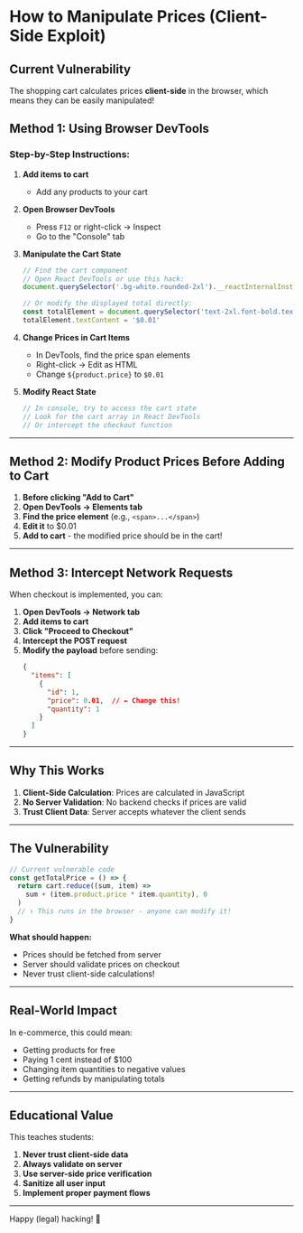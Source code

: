 # How to Manipulate Prices (Client-Side Exploit)

## Current Vulnerability

The shopping cart calculates prices **client-side** in the browser, which means they can be easily manipulated!

## Method 1: Using Browser DevTools

### Step-by-Step Instructions:

1. **Add items to cart**
   - Add any products to your cart

2. **Open Browser DevTools**
   - Press `F12` or right-click → Inspect
   - Go to the "Console" tab

3. **Manipulate the Cart State**
   ```javascript
   // Find the cart component
   // Open React DevTools or use this hack:
   document.querySelector('.bg-white.rounded-2xl').__reactInternalInstance
   
   // Or modify the displayed total directly:
   const totalElement = document.querySelector('text-2xl.font-bold.text-blue-600')
   totalElement.textContent = '$0.01'
   ```

4. **Change Prices in Cart Items**
   - In DevTools, find the price span elements
   - Right-click → Edit as HTML
   - Change `${product.price}` to `$0.01`

5. **Modify React State**
   ```javascript
   // In console, try to access the cart state
   // Look for the cart array in React DevTools
   // Or intercept the checkout function
   ```

---

## Method 2: Modify Product Prices Before Adding to Cart

1. **Before clicking "Add to Cart"**
2. **Open DevTools → Elements tab**
3. **Find the price element** (e.g., `<span>...</span>`)
4. **Edit it** to $0.01
5. **Add to cart** - the modified price should be in the cart!

---

## Method 3: Intercept Network Requests

When checkout is implemented, you can:

1. **Open DevTools → Network tab**
2. **Add items to cart**
3. **Click "Proceed to Checkout"**
4. **Intercept the POST request**
5. **Modify the payload** before sending:
   ```json
   {
     "items": [
       {
         "id": 1,
         "price": 0.01,  // ← Change this!
         "quantity": 1
       }
     ]
   }
   ```

---

## Why This Works

1. **Client-Side Calculation**: Prices are calculated in JavaScript
2. **No Server Validation**: No backend checks if prices are valid
3. **Trust Client Data**: Server accepts whatever the client sends

---

## The Vulnerability

```javascript
// Current vulnerable code
const getTotalPrice = () => {
  return cart.reduce((sum, item) => 
    sum + (item.product.price * item.quantity), 0
  )
  // ↑ This runs in the browser - anyone can modify it!
}
```

**What should happen:**
- Prices should be fetched from server
- Server should validate prices on checkout
- Never trust client-side calculations!

---

## Real-World Impact

In e-commerce, this could mean:
- Getting products for free
- Paying 1 cent instead of $100
- Changing item quantities to negative values
- Getting refunds by manipulating totals

---

## Educational Value

This teaches students:
1. **Never trust client-side data**
2. **Always validate on server**
3. **Use server-side price verification**
4. **Sanitize all user input**
5. **Implement proper payment flows**

---

Happy (legal) hacking! 🎉

